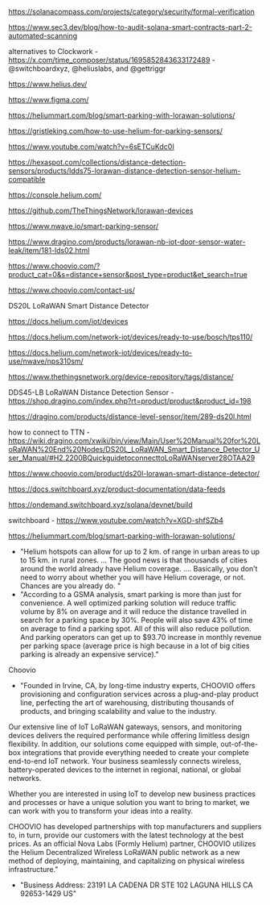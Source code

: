 https://solanacompass.com/projects/category/security/formal-verification


https://www.sec3.dev/blog/how-to-audit-solana-smart-contracts-part-2-automated-scanning


alternatives to Clockwork - https://x.com/time_composer/status/1695852843633172489 - @switchboardxyz, @heliuslabs, and @gettriggr

https://www.helius.dev/

https://www.figma.com/

https://heliummart.com/blog/smart-parking-with-lorawan-solutions/

https://gristleking.com/how-to-use-helium-for-parking-sensors/

https://www.youtube.com/watch?v=6sETCuKdc0I

https://hexaspot.com/collections/distance-detection-sensors/products/ldds75-lorawan-distance-detection-sensor-helium-compatible

https://console.helium.com/

https://github.com/TheThingsNetwork/lorawan-devices

https://www.nwave.io/smart-parking-sensor/

https://www.dragino.com/products/lorawan-nb-iot-door-sensor-water-leak/item/181-lds02.html

https://www.choovio.com/?product_cat=0&s=distance+sensor&post_type=product&et_search=true

https://www.choovio.com/contact-us/

DS20L LoRaWAN Smart Distance Detector

https://docs.helium.com/iot/devices

https://docs.helium.com/network-iot/devices/ready-to-use/bosch/tps110/

https://docs.helium.com/network-iot/devices/ready-to-use/nwave/nps310sm/

https://www.thethingsnetwork.org/device-repository/tags/distance/

DDS45-LB LoRaWAN Distance Detection Sensor - https://shop.dragino.com/index.php?rt=product/product&product_id=198

https://dragino.com/products/distance-level-sensor/item/289-ds20l.html

how to connect to TTN - https://wiki.dragino.com/xwiki/bin/view/Main/User%20Manual%20for%20LoRaWAN%20End%20Nodes/DS20L_LoRaWAN_Smart_Distance_Detector_User_Manual/#H2.2200BQuickguidetoconnecttoLoRaWANserver28OTAA29

https://www.choovio.com/product/ds20l-lorawan-smart-distance-detector/

https://docs.switchboard.xyz/product-documentation/data-feeds

https://ondemand.switchboard.xyz/solana/devnet/build

switchboard - https://www.youtube.com/watch?v=XGD-shfSZb4

https://heliummart.com/blog/smart-parking-with-lorawan-solutions/
- "Helium hotspots can allow for up to 2 km. of range in urban areas to up to 15 km. in rural zones. ... The good news is that thousands of cities around the world already have Helium coverage. .... Basically, you don’t need to worry about whether you will have Helium coverage, or not. Chances are you already do. "
- "According to a GSMA analysis, smart parking is more than just for convenience. A well optimized parking solution will reduce traffic volume by 8% on average and it will reduce the distance travelled in search for a parking space by 30%. People will also save 43% of time on average to find a parking spot. All of this will also reduce pollution. And parking operators can get up to $93.70 increase in monthly revenue per parking space (average price is high because in a lot of big cities parking is already an expensive service)."

Choovio
- "Founded in Irvine, CA, by long-time industry experts, CHOOVIO offers provisioning and configuration services across a plug-and-play product line, perfecting the art of warehousing, distributing thousands of products, and bringing scalability and value to the industry.

Our extensive line of IoT LoRaWAN gateways, sensors, and monitoring devices delivers the required performance while offering limitless design flexibility. In addition, our solutions come equipped with simple, out-of-the-box integrations that provide everything needed to create your complete end-to-end IoT network. Your business seamlessly connects wireless, battery-operated devices to the internet in regional, national, or global networks.

Whether you are interested in using IoT to develop new business practices and processes or have a unique solution you want to bring to market, we can work with you to transform your ideas into a reality.

CHOOVIO has developed partnerships with top manufacturers and suppliers to, in turn, provide our customers with the latest technology at the best prices. As an official Nova Labs (Formly Helium) partner, CHOOVIO utilizes the Helium Decentralized Wireless LoRaWAN public network as a new method of deploying, maintaining, and capitalizing on physical wireless infrastructure."

- "Business Address:
23191 LA CADENA DR STE 102
LAGUNA HILLS
CA
92653-1429
US"